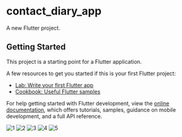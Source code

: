 # contact_diary_app

A new Flutter project.

## Getting Started

This project is a starting point for a Flutter application.

A few resources to get you started if this is your first Flutter project:

- [Lab: Write your first Flutter app](https://docs.flutter.dev/get-started/codelab)
- [Cookbook: Useful Flutter samples](https://docs.flutter.dev/cookbook)

For help getting started with Flutter development, view the
[online documentation](https://docs.flutter.dev/), which offers tutorials,
samples, guidance on mobile development, and a full API reference.

![1](https://user-images.githubusercontent.com/114163699/234631438-0738bb95-843e-4d78-b8ff-5c54db67eef5.png)
![2](https://user-images.githubusercontent.com/114163699/234631444-09df4516-c4d6-45f4-ae47-9ed9b0408ac7.png)
![3](https://user-images.githubusercontent.com/114163699/234631419-af6723e5-347f-476f-a7fe-bac45b31e34b.png)
![4](https://user-images.githubusercontent.com/114163699/234631429-86feb7bb-4db6-4f53-bf5c-cf3b29b86b43.png)
![5](https://user-images.githubusercontent.com/114163699/234631434-46bfe3a5-e8e9-4a12-8419-0d3395b1122a.png)
